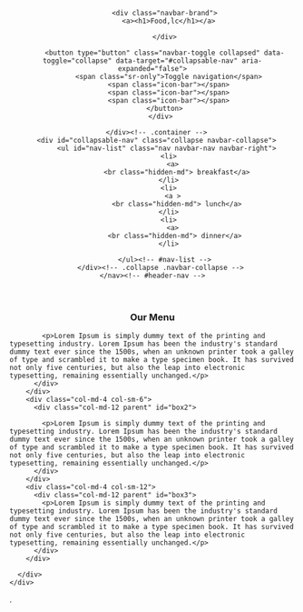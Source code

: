 <!doctype html>
<html lang="en">
  <head>
    <meta charset="utf-8">
    <meta http-equiv="X-UA-Compatible" content="IE=edge">
    <meta name="viewport" content="width=device-width, initial-scale=1">
    <title>module 3 test</title>
    <link rel="stylesheet" href="css/bootstrap.min.css">
    <link rel="stylesheet" href="css/styles.css">
    <link href='https://fonts.googleapis.com/css?family=Oxygen:400,300,700' rel='stylesheet' type='text/css'>
    <link href='https://fonts.googleapis.com/css?family=Lora' rel='stylesheet' type='text/css'>
  </head>
<body>
  <header>
    <nav id="header-nav" class="navbar navbar-default">
      <div class="container">
        <div class="navbar-header">
         

          <div class="navbar-brand">
            <a><h1>Food,lc</h1></a>
            
          </div>

          <button type="button" class="navbar-toggle collapsed" data-toggle="collapse" data-target="#collapsable-nav" aria-expanded="false">
            <span class="sr-only">Toggle navigation</span>
            <span class="icon-bar"></span>
            <span class="icon-bar"></span>
            <span class="icon-bar"></span>
          </button>
        </div>

      </div><!-- .container -->
      <div id="collapsable-nav" class="collapse navbar-collapse">
           <ul id="nav-list" class="nav navbar-nav navbar-right">
            <li>
              <a>
                <br class="hidden-md"> breakfast</a>
            </li>
            <li>
              <a >
                <br class="hidden-md"> lunch</a>
            </li>
            <li>
              <a>
               <br class="hidden-md"> dinner</a>
            </li>
           
          </ul><!-- #nav-list -->
        </div><!-- .collapse .navbar-collapse -->
    </nav><!-- #header-nav -->
  </header>

  <div class="container">
      <h3 style="text-align: center;">Our Menu</h3>
      <div class="row">
        <div class="col-md-4 col-sm-6">
          <div class="col-md-12 parent" id="box1">
            
            <p>Lorem Ipsum is simply dummy text of the printing and typesetting industry. Lorem Ipsum has been the industry's standard dummy text ever since the 1500s, when an unknown printer took a galley of type and scrambled it to make a type specimen book. It has survived not only five centuries, but also the leap into electronic typesetting, remaining essentially unchanged.</p>
          </div>
        </div>
        <div class="col-md-4 col-sm-6">
          <div class="col-md-12 parent" id="box2">
            
            <p>Lorem Ipsum is simply dummy text of the printing and typesetting industry. Lorem Ipsum has been the industry's standard dummy text ever since the 1500s, when an unknown printer took a galley of type and scrambled it to make a type specimen book. It has survived not only five centuries, but also the leap into electronic typesetting, remaining essentially unchanged.</p>
          </div>
        </div>
        <div class="col-md-4 col-sm-12">
          <div class="col-md-12 parent" id="box3">
            <p>Lorem Ipsum is simply dummy text of the printing and typesetting industry. Lorem Ipsum has been the industry's standard dummy text ever since the 1500s, when an unknown printer took a galley of type and scrambled it to make a type specimen book. It has survived not only five centuries, but also the leap into electronic typesetting, remaining essentially unchanged.</p>
          </div>
        </div>
    
      </div>
    </div>


        


  <!-- jQuery (Bootstrap JS plugins depend on it) -->
  <script src="js/jquery-2.1.4.min.js"></script>
  <script src="js/bootstrap.min.js"></script>
  <script src="js/script.js"></script>
</body>
</html>
.

